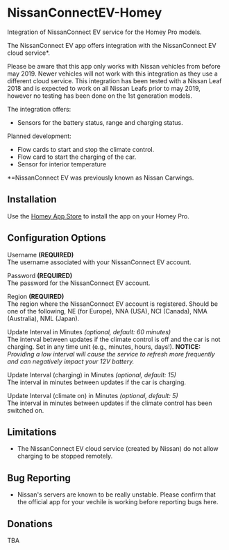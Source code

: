 # NissanConnectEV-Homey
Integration of NissanConnect EV service for the Homey Pro models.

The NissanConnect EV app offers integration with the NissanConnect EV cloud service*. 

Please be aware that this app only works with Nissan vehicles from before may 2019. Newer vehicles will not work with this integration as they use a different cloud service.
This integration has been tested with a Nissan Leaf 2018 and is expected to work on all Nissan Leafs prior to may 2019, however no testing has been done on the 1st generation models. 

The integration offers:
* Sensors for the battery status, range and charging status.

Planned development:
* Flow cards to start and stop the climate control.
* Flow card to start the charging of the car.
* Sensor for interior temperature

*=NissanConnect EV was previously known as Nissan Carwings.

## Installation
Use the [Homey App Store]([https://homey.app/en-dk/apps/homey-pro/]) to install the app on your Homey Pro.

## Configuration Options
Username **(REQUIRED)**  
The username associated with your NissanConnect EV account.

Password **(REQUIRED)**  
The password for the NissanConnect EV account.

Region **(REQUIRED)**  
The region where the NissanConnect EV account is registered. Should be one of the following, NE (for Europe), NNA (USA), NCI (Canada), NMA (Australia), NML (Japan).

Update Interval in Minutes *(optional, default: 60 minutes)*  
The interval between updates if the climate control is off and the car is not charging. Set in any time unit (e.g., minutes, hours, days!).
**NOTICE:** *Providing a low interval will cause the service to refresh more frequently and can negatively impact your 12V battery.*

Update Interval (charging) in Minutes *(optional, default: 15)*  
The interval in minutes between updates if the car is charging.

Update Interval (climate on) in Minutes *(optional, default: 5)*  
The interval in minutes between updates if the climate control has been switched on.

## Limitations
* The NissanConnect EV cloud service (created by Nissan) do not allow charging to be stopped remotely.

## Bug Reporting
* Nissan's servers are known to be really unstable. Please confirm that the official app for your vechile is working before reporting bugs here. 

## Donations
TBA
